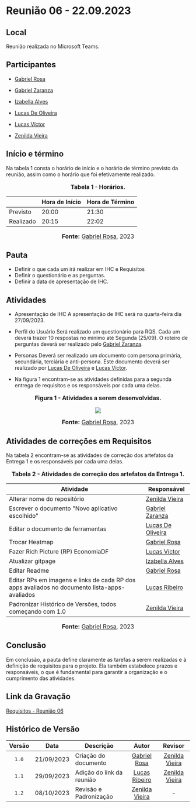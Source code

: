 # Reunião 06 - 22.09.2023

## Local

Reunião realizada no Microsoft Teams.

## Participantes

* [Gabriel Rosa](https://github.com/gabrielrosa09)
* [Gabriel Zaranza](https://github.com/GZaranza)
* [Izabella Alves](https://github.com/izabellaalves)
* [Lucas De Oliveira](https://github.com/LucasOliveiraDiasMarquesFerreira)

* [Lucas Víctor](https://github.com/Lucas13032003)
* [Zenilda Vieira](https://github.com/zenildavieira)
  
## Início e término

Na tabela 1 consta o horário de início e o horário de término previsto da reunião, assim como o horário que foi efetivamente realizado.

<div align="center">
<font size="3"><p style="text-align: center"><b>Tabela 1 - Horários.</b></p></font>

<table>
  <thead>
    <tr>
      <th></th>
      <th>Hora de Início</th>
      <th>Hora de Término</th>
    </tr>
  </thead>
  <tbody>
    <tr>
      <td>Previsto</td>
      <td>20:00</td>
      <td>21:30</td>
    </tr>
    <tr>
      <td>Realizado</td>
      <td>20:15</td>
      <td>22:02</td>
    </tr>
  </tbody>
</table>

<font size="3"><p style="text-align: center"><b>Fonte:</b> <a href="https://github.com/gabrielrosa09">Gabriel Rosa</a>, 2023</p></font>
</div>

## Pauta

* Definir o que cada um irá realizar em IHC e Requisitos
* Definir o questionário e as perguntas.
* Definir a data de apresentação de IHC.

## Atividades

* Apresentação de IHC
A apresentação de IHC será na quarta-feira dia 27/09/2023.

* Perfil do Usuário
Será realizado um questionário para RQS. Cada um deverá trazer 10 respostas no mínimo até Segunda (25/09). O roteiro de perguntas deverá ser realizado pelo [Gabriel Zaranza](https://github.com/GZaranza).

* Personas
Deverá ser realizado um documento com persona primária, secundária, terciária e anti-persona. Este documento deverá ser realizado por [Lucas De Oliveira](https://github.com/LucasOliveiraDiasMarquesFerreira) e [Lucas Víctor](https://github.com/Lucas13032003).

* Na figura 1 encontram-se as atividades definidas para a segunda entrega de requisitos e os responsáveis por cada uma delas.

<div align="center">
<font size="3"><p style="text-align: center"><b>Figura 1 - Atividades a serem desenvolvidas.</b></p></font>

<img src="https://github.com/Requisitos-de-Software/2023.2-Economia-DF/blob/main/docs/imagens/atas/atribuicoes_ihc_req.png?raw=true">

<font size="3"><p style="text-align: center"><b>Fonte:</b> <a href="https://github.com/gabrielrosa09">Gabriel Rosa</a>, 2023</p></font>
</div>

## Atividades de correções em Requisitos

Na tabela 2 encontram-se as atividades de correção dos artefatos da Entrega 1 e os responsáveis por cada uma delas.

<div align="center">
<font size="3"><p style="text-align: center"><b>Tabela 2 - Atividades de correção dos artefatos da Entrega 1.</b></p></font>

<table>
  <thead>
    <tr>
      <th>Atividade</th>
      <th>Responsável</th>
    </tr>
  </thead>
  <tbody>
    <tr>
      <td>Alterar nome do repositório</td>
      <td><a href="https://github.com/zenildavieira">Zenilda Vieira</a></td>
    </tr>
    <tr>
      <td>Escrever o documento "Novo aplicativo escolhido"</td>
      <td><a href="https://github.com/GZaranza">Gabriel Zaranza</a></td>
    </tr>
    <tr>
      <td>Editar o documento de ferramentas</td>
      <td><a href="https://github.com/LucasOliveiraDiasMarquesFerreira">Lucas De Oliveira</a></td>
    </tr>
    <tr>
      <td>Trocar Heatmap</td>
      <td><a href="https://github.com/gabrielrosa09">Gabriel Rosa</a></td>
    </tr>
    <tr>
      <td>Fazer Rich Picture (RP) EconomiaDF</td>
      <td><a href="https://github.com/Lucas13032003">Lucas Víctor</a></td>
    </tr>
    <tr>
      <td>Atualizar gitpage</td>
      <td><a href="https://github.com/izabellaalves">Izabella Alves</a></td>
    </tr>
    <tr>
      <td>Editar Readme</td>
      <td><a href="https://github.com/gabrielrosa09">Gabriel Rosa</a></td>
    </tr>
    <tr>
      <td>Editar RPs em imagens e links de cada RP dos apps avaliados no documento lista-apps-avaliados</td>
      <td><a href="https://github.com/lucassouzs">Lucas Ribeiro</a></td>
    </tr>
    <tr>
      <td>Padronizar Histórico de Versões, todos começando com 1.0</td>
      <td><a href="https://github.com/zenildavieira">Zenilda Vieira</a></td>
    </tr>
  </tbody>
</table>

<font size="3"><p style="text-align: center"><b>Fonte:</b> <a href="https://github.com/gabrielrosa09">Gabriel Rosa</a>, 2023</p></font>
</div>

## Conclusão

Em conclusão, a pauta define claramente as tarefas a serem realizadas e à definição de requisitos para o projeto. Ela também estabelece prazos e responsáveis, o que é fundamental para garantir a organização e o cumprimento das atividades.

## Link da Gravação

[Requisitos - Reunião 06](https://youtu.be/4LBz7hHEZL8)

## Histórico de Versão

| Versão | Data       | Descrição                 |                           Autor                            |                          Revisor                           |
| :----: | ---------- | ------------------------- | :--------------------------------------------------------: | :--------------------------------------------------------: |
| `1.0`  | 21/09/2023 | Criação do documento      | [Gabriel Rosa](https://github.com/gabrielrosa09)  | [Zenilda Vieira](https://github.com/zenildavieira) |
| `1.1`  | 29/09/2023 | Adição do link da reunião |  [Lucas Ribeiro](https://github.com/lucassouzs)   | [Zenilda Vieira](https://github.com/zenildavieira) |
| `1.2`  | 08/10/2023 | Revisão e Padronização    | [Zenilda Vieira](https://github.com/zenildavieira) |                             -                              |
